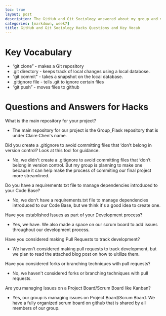 ```yaml
---
toc: true
layout: post
description: The GitHub and Git Sociology answered about my group and vocabulary term notes. 
categories: [markdown, week7]
title: GitHub and Git Sociology Hacks Questions and Key Vocab 
--- 
```


# Key Vocabulary
- “git clone” - makes a Git repository
- .git directory - keeps track of local changes using a local databose. 
- “git commit" - takes a snapshot on the local database. 
- .gitignore file - tells .git to ignore certain files
- “git push” - moves files to github 

# Questions and Answers for Hacks
What is the main repository for your project?
- The main repository for our project is the Group_Flask repository that is under Claire Chen's name. 

Did you create a .gitignore to avoid committing files that ‘don’t belong in version control? Look at this tool for guidance.
- No, we didn't create a .gitignore to avoid committing files that ‘don’t belong in version control. But my group is planning to make one because it can help make the process of commiting our final project more streamlined. 

Do you have a requirements.txt file to manage dependencies introduced to your Code Base?
- No, we don't have a requirements.txt file to manage dependencies introduced to our Code Base, but we think it's a good idea to create one. 

Have you established Issues as part of your Development process? 
- Yes, we have. We also made a space on our scrum board to add issues throughout our development process. 

Have you considered making Pull Requests to track development? 
- We haven't considered making pull requests to track development, but we plan to read the attached blog post on how to ultilize them. 

Have you considered forks or branching techniques with pull requests? 
- No, we haven't considered forks or branching techniques with pull requests. 

Are you managing Issues on a Project Board/Scrum Board like Kanban? 
- Yes, our group is managing issues on Project Board/Scrum Board. We have a fully organized scrum board on github that is shared by all members of our group. 